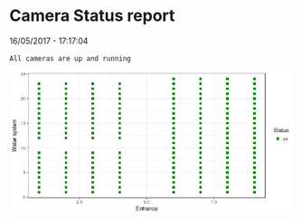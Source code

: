Camera Status report
================
16/05/2017 - 17:17:04

    All cameras are up and running

![](camreport_files/figure-markdown_github/unnamed-chunk-2-1.png)
